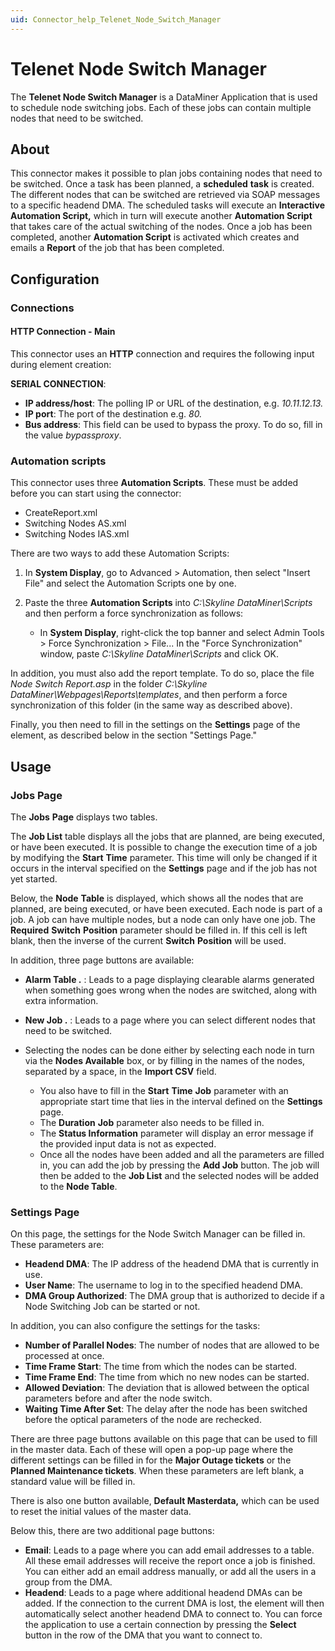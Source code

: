 ```yaml
---
uid: Connector_help_Telenet_Node_Switch_Manager
---
```


# Telenet Node Switch Manager

The **Telenet Node Switch Manager** is a DataMiner Application that is used to schedule node switching jobs. Each of these jobs can contain multiple nodes that need to be switched.

## About

This connector makes it possible to plan jobs containing nodes that need to be switched. Once a task has been planned, a **scheduled** **task** is created. The different nodes that can be switched are retrieved via SOAP messages to a specific headend DMA. The scheduled tasks will execute an **Interactive** **Automation Script,** which in turn will execute another **Automation Script** that takes care of the actual switching of the nodes. Once a job has been completed, another **Automation Script** is activated which creates and emails a **Report** of the job that has been completed.

## Configuration

### Connections

#### HTTP Connection - Main

This connector uses an **HTTP** connection and requires the following input during element creation:

**SERIAL CONNECTION**:

- **IP address/host**: The polling IP or URL of the destination, e.g. *10.11.12.13.*
- **IP port**: The port of the destination e.g. *80.*
- **Bus address**: This field can be used to bypass the proxy. To do so, fill in the value *bypassproxy*.

### Automation scripts

This connector uses three **Automation Scripts**. These must be added before you can start using the connector:

- CreateReport.xml
- Switching Nodes AS.xml
- Switching Nodes IAS.xml

There are two ways to add these Automation Scripts:

1. In **System Display**, go to Advanced \> Automation, then select "Insert File" and select the Automation Scripts one by one.

1. Paste the three **Automation Scripts** into *C:\Skyline DataMiner\Scripts* and then perform a force synchronization as follows:

   - In **System Display**, right-click the top banner and select Admin Tools \> Force Synchronization \> File... In the "Force Synchronization" window, paste *C:\Skyline DataMiner\Scripts* and click OK.

In addition, you must also add the report template. To do so, place the file *Node Switch Report.asp* in the folder *C:\Skyline DataMiner\Webpages\Reports\templates*, and then perform a force synchronization of this folder (in the same way as described above).

Finally, you then need to fill in the settings on the **Settings** page of the element, as described below in the section "Settings Page."

## Usage

### Jobs Page

The **Jobs** **Page** displays two tables.

The **Job List** table displays all the jobs that are planned, are being executed, or have been executed. It is possible to change the execution time of a job by modifying the **Start** **Time** parameter. This time will only be changed if it occurs in the interval specified on the **Settings** page and if the job has not yet started.

Below, the **Node** **Table** is displayed, which shows all the nodes that are planned, are being executed, or have been executed. Each node is part of a job. A job can have multiple nodes, but a node can only have one job. The **Required** **Switch** **Position** parameter should be filled in. If this cell is left blank, then the inverse of the current **Switch** **Position** will be used.

In addition, three page buttons are available:

- **Alarm Table .** : Leads to a page displaying clearable alarms generated when something goes wrong when the nodes are switched, along with extra information.

- **New Job .** : Leads to a page where you can select different nodes that need to be switched.

- Selecting the nodes can be done either by selecting each node in turn via the **Nodes Available** box, or by filling in the names of the nodes, separated by a space, in the **Import CSV** field.
  - You also have to fill in the **Start** **Time** **Job** parameter with an appropriate start time that lies in the interval defined on the **Settings** page.
  - The **Duration** **Job** parameter also needs to be filled in.
  - The **Status Information** parameter will display an error message if the provided input data is not as expected.
  - Once all the nodes have been added and all the parameters are filled in, you can add the job by pressing the **Add Job** button. The job will then be added to the **Job List** and the selected nodes will be added to the **Node Table**.

### Settings Page

On this page, the settings for the Node Switch Manager can be filled in. These parameters are:

- **Headend DMA**: The IP address of the headend DMA that is currently in use.
- **User Name**: The username to log in to the specified headend DMA.
- **DMA Group Authorized**: The DMA group that is authorized to decide if a Node Switching Job can be started or not.

In addition, you can also configure the settings for the tasks:

- **Number of Parallel Nodes**: The number of nodes that are allowed to be processed at once.
- **Time Frame Start**: The time from which the nodes can be started.
- **Time Frame End**: The time from which no new nodes can be started.
- **Allowed Deviation**: The deviation that is allowed between the optical parameters before and after the node switch.
- **Waiting Time After Set**: The delay after the node has been switched before the optical parameters of the node are rechecked.

There are three page buttons available on this page that can be used to fill in the master data. Each of these will open a pop-up page where the different settings can be filled in for the **Major Outage tickets** or the **Planned Maintenance tickets**. When these parameters are left blank, a standard value will be filled in.

There is also one button available, **Default Masterdata,** which can be used to reset the initial values of the master data.

Below this, there are two additional page buttons:

- **Email**: Leads to a page where you can add email addresses to a table. All these email addresses will receive the report once a job is finished. You can either add an email address manually, or add all the users in a group from the DMA.
- **Headend**: Leads to a page where additional headend DMAs can be added. If the connection to the current DMA is lost, the element will then automatically select another headend DMA to connect to. You can force the application to use a certain connection by pressing the **Select** button in the row of the DMA that you want to connect to.
